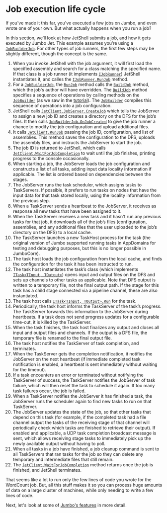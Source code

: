 # Job execution life cycle

If you've made it this far, you've executed a few jobs on Jumbo, and even wrote one of your own.
But what actually happens when you run a job?

In this section, we’ll look at how JetShell submits a job, and how it gets executed by Jumbo Jet.
This example assumes you’re using a [`JobBuilderJob`][]. For other types of job runners, the first
few steps may be slightly different, though the concept is the same.

1. When you invoke JetShell with the job argument, it will first load the specified assembly and
   search for a class matching the specified name. If that class is a job runner (it implements
   [`IJobRunner`][]) JetShell instantiates it, and calles the [`IJobRunner.RunJob`][] method.
2. For a [`JobBuilderJob`][], the [`RunJob`][] method calls the [`BuildJob`][] method, which the
   job's author will have overridden. The [`BuildJob`][] method specifies a sequence of operations
   by calling methods on the [`JobBuilder`][] (as we saw in the [tutorial](Tutorial1.md)). The
   [`JobBuilder`][] compiles this sequence of operations into a job configuration.
3. JetShell calls [`JetClient.JobServer.CreateJob`][]
   which tells the JobServer to assign a new job ID and creates a directory on the DFS for the job’s
   files. It then calls [`JobBuilderJob.OnJobCreated`][]
   to give the job runner a chance to modify the job configuration and upload additional files.
4. It calls [`JetClient.RunJob`][]
   passing the job ID, configuration, and list of assemblies. This method saves the configuration to
   the DFS, uploads the assembly files, and instructs the JobServer to start the job.
5. The job ID is returned to JetShell, which calls [`JetClient.WaitForJobCompletion`][]
   to wait until the job finishes, printing progress to the console occasionally.
6. When starting a job, the JobServer loads the job configuration and constructs a list of all
   tasks, adding input data locality information if applicable. The list is ordered based on
   dependencies between the stages.
7. The JobServer runs the task scheduler, which assigns tasks to TaskServers. If possible, it prefers
   to run tasks on nodes that have the input data for that task stored locally, using the locality
   information from the previous step.
8. When a TaskServer sends a heartbeat to the JobServer, it receives as response all new tasks that
   have been assigned to it.
9. When the TaskServer receives a new task and it hasn't run any previous tasks for that job,
   it downloads all of the job’s files (configuration, assemblies, and any additional files that the
   user uploaded to the job’s directory on the DFS) to a local cache.
10. The TaskServer launches a new TaskHost process for the task (the original version of Jumbo
    supported running tasks in AppDomains for testing and debugging purposes, but this is no longer
    possible in JumboCore).
11. The task host loads the job configuration from the local cache, and finds the configuration for
    the task it has been instructed to run.
12. The task host instantiates the task’s class (which implements [`ITask<TInput, TOutput>`][])
    opens input and output files on the DFS and sets up channels to other tasks as applicable.
    Note that DFS output is written to a temporary file, not the final output path. If the stage
    for this task has a child stage connected via a pipeline channel, these are also instantiated.
13. The task host calls [`ITask<TInput, TOutput>.Run`][]
    for the task.
14. Periodically, the task host informs the TaskServer of the task’s progress. The TaskServer
    forwards this information to the JobServer during heartbeats. If a task does not send progress
    updates for a configurable time-out, it is killed by the TaskServer.
15. When the task finishes, the task host finalizes any output and closes all input and output files
    and channels. If the output is a DFS file, the temporary file is renamed to the final output
    file.
16. The task host notifies the TaskServer of task completion, and terminates.
17. When the TaskServer gets the completion notification, it notifies the JobServer on the next
    heartbeat (if immediate completed task notification is enabled, a heartbeat is sent immediately
    without waiting for the timeout).
18. If a task encounters an error or terminated without notifying the TaskServer of success, the
    TaskServer notifies the JobServer of task failure, which will then reset the task to schedule it
    again. If too many task failures occur, the job is failed.
19. When a TaskServer notifies the JobServer it has finished a task, the JobServer runs the
    scheduler again to find new tasks to run on that TaskServer.
20. The JobServer updates the state of the job, so that other tasks that depend on this task (for
    example, if the completed task had a file channel output the tasks of the receiving stage of
    that channel will periodically check which tasks are finished to retrieve their output). If
    enabled and applicable, a UDP task completion broadcast message is sent, which allows receiving
    stage tasks to immediately pick up the newly available output without having to poll.
21. When all tasks in a job have finished, a job cleanup command is sent to all TaskServers that
    ran tasks for the job so they can delete any temporary and intermediate files that still remain.
22. The [`JetClient.WaitForJobCompletion`][] method returns once the job is finished, and JetShell
    terminates.

That seems like a lot to run only the few lines of code you wrote for the WordCount job. But, all
this stuff makes it so you can process huge amounts of data on a large cluster of machines, while
only needing to write a few lines of code.

Next, let's look at some of [Jumbo's features](DfsFeatures.md) in more detail.

[`BuildJob`]: https://www.ookii.org/docs/jumbo-0.3/html/M_Ookii_Jumbo_Jet_Jobs_Builder_JobBuilderJob_BuildJob.htm
[`IJobRunner.RunJob`]: https://www.ookii.org/docs/jumbo-0.3/html/M_Ookii_Jumbo_Jet_Jobs_IJobRunner_RunJob.htm
[`IJobRunner`]: https://www.ookii.org/docs/jumbo-0.3/html/T_Ookii_Jumbo_Jet_Jobs_IJobRunner.htm
[`ITask<TInput, TOutput>.Run`]: https://www.ookii.org/docs/jumbo-0.3/html/T_Ookii_Jumbo_Jet_ITask_2.htm
[`ITask<TInput, TOutput>`]: https://www.ookii.org/docs/jumbo-0.3/html/T_Ookii_Jumbo_Jet_ITask_2.htm
[`JetClient.JobServer.CreateJob`]: https://www.ookii.org/docs/jumbo-0.3/html/M_Ookii_Jumbo_Jet_IJobServerClientProtocol_CreateJob.htm
[`JetClient.RunJob`]: https://www.ookii.org/docs/jumbo-0.3/html/Overload_Ookii_Jumbo_Jet_JetClient_RunJob.htm
[`JetClient.WaitForJobCompletion`]: https://www.ookii.org/docs/jumbo-0.3/html/Overload_Ookii_Jumbo_Jet_JetClient_WaitForJobCompletion.htm
[`JobBuilder`]: https://www.ookii.org/docs/jumbo-0.3/html/T_Ookii_Jumbo_Jet_Jobs_Builder_JobBuilder.htm
[`JobBuilderJob.OnJobCreated`]: https://www.ookii.org/docs/jumbo-0.3/html/M_Ookii_Jumbo_Jet_Jobs_Builder_JobBuilderJob_OnJobCreated.htm
[`JobBuilderJob`]: https://www.ookii.org/docs/jumbo-0.3/html/T_Ookii_Jumbo_Jet_Jobs_Builder_JobBuilderJob.htm
[`RunJob`]: https://www.ookii.org/docs/jumbo-0.3/html/M_Ookii_Jumbo_Jet_Jobs_IJobRunner_RunJob.htm
